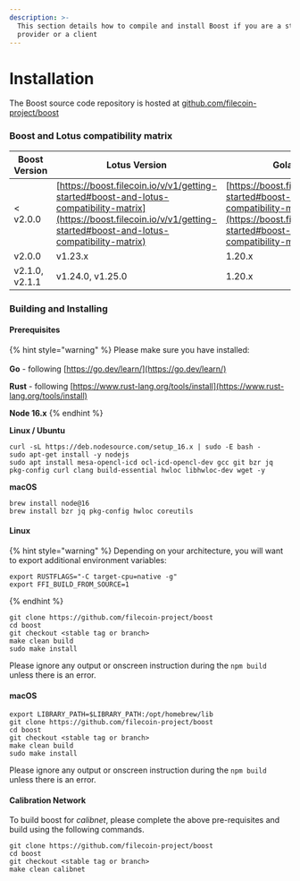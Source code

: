```yaml
---
description: >-
  This section details how to compile and install Boost if you are a storage
  provider or a client
---
```


# Installation

The Boost source code repository is hosted at [github.com/filecoin-project/boost](https://github.com/filecoin-project/boost)

### Boost and Lotus compatibility matrix

| Boost Version  | Lotus Version                                                                                                                                                              | Golang Version                                                                                                                                                             |
| -------------- | -------------------------------------------------------------------------------------------------------------------------------------------------------------------------- | -------------------------------------------------------------------------------------------------------------------------------------------------------------------------- |
| < v2.0.0       | [https://boost.filecoin.io/v/v1/getting-started#boost-and-lotus-compatibility-matrix](https://boost.filecoin.io/v/v1/getting-started#boost-and-lotus-compatibility-matrix) | [https://boost.filecoin.io/v/v1/getting-started#boost-and-lotus-compatibility-matrix](https://boost.filecoin.io/v/v1/getting-started#boost-and-lotus-compatibility-matrix) |
| v2.0.0         | v1.23.x                                                                                                                                                                    | 1.20.x                                                                                                                                                                     |
| v2.1.0, v2.1.1 | v1.24.0, v1.25.0                                                                                                                                                           | 1.20.x                                                                                                                                                                     |

### Building and Installing

#### Prerequisites

{% hint style="warning" %}
Please make sure you have installed:\
\
**Go** - following [https://go.dev/learn/](https://go.dev/learn/)

**Rust** - following [https://www.rust-lang.org/tools/install](https://www.rust-lang.org/tools/install)

**Node 16.x**
{% endhint %}

**Linux / Ubuntu**

```
curl -sL https://deb.nodesource.com/setup_16.x | sudo -E bash -
sudo apt-get install -y nodejs
sudo apt install mesa-opencl-icd ocl-icd-opencl-dev gcc git bzr jq pkg-config curl clang build-essential hwloc libhwloc-dev wget -y
```

**macOS**

```
brew install node@16
brew install bzr jq pkg-config hwloc coreutils
```

#### Linux

{% hint style="warning" %}
Depending on your architecture, you will want to export additional environment variables:

```
export RUSTFLAGS="-C target-cpu=native -g"
export FFI_BUILD_FROM_SOURCE=1
```
{% endhint %}

```
git clone https://github.com/filecoin-project/boost
cd boost
git checkout <stable tag or branch>
make clean build
sudo make install
```

Please ignore any output or onscreen instruction during the `npm build` unless there is an error.

#### macOS

```
export LIBRARY_PATH=$LIBRARY_PATH:/opt/homebrew/lib
git clone https://github.com/filecoin-project/boost
cd boost
git checkout <stable tag or branch>
make clean build
sudo make install
```

Please ignore any output or onscreen instruction during the `npm build` unless there is an error.

#### **Calibration Network**

To build boost for _calibnet_, please complete the above pre-requisites and build using the following commands.

```
git clone https://github.com/filecoin-project/boost
cd boost
git checkout <stable tag or branch>
make clean calibnet
```
